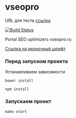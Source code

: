# vseopro

URL для теста [ссылка](http://vaeum.com/vseopro/)

[![Build Status](https://travis-ci.org/vaeum/vseopro.svg?branch=master)](https://travis-ci.org/vaeum/vseopro)

Portal SEO optimizers vseopro.ru

[Cсылка на иконочный шрифт](http://app.fontastic.me)

### Перед запуском проекта

Устанавливаем зависимости

```
bower install
```

```
npm install
```

### Запускаем проект

```
make start
```
